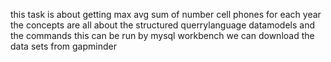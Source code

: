 this task is about getting max avg sum of number cell phones for each year 
the concepts are all about the structured querrylanguage datamodels and the commands 
this can be run by mysql workbench 
we can download the data sets from gapminder
